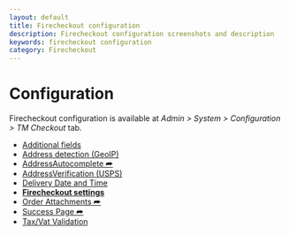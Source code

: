 ```yaml
---
layout: default
title: Firecheckout configuration
description: Firecheckout configuration screenshots and description
keywords: firecheckout configuration
category: Firecheckout
---
```


# Configuration

Firecheckout configuration is available at
_Admin > System > Configuration > TM Checkout_ tab.

 -  [Additional fields](additional-fields/)
 -  [Address detection (GeoIP)](address-detection-geoip/)
 -  [AddressAutocomplete ⮫](/m1/extensions/address-autocomplete/configuration/)
 -  [AddressVerification (USPS)](address-verification/)
 -  [Delivery Date and Time](delivery-date-and-time/)
 -  [**Firecheckout settings**](firecheckout/)
 -  [Order Attachments ⮫](/m1/extensions/order-attachments/#configuration)
 -  [Success Page ⮫](/m1/extensions/checkout-success/backend/)
 -  [Tax/Vat Validation](tax-vat-validation/)
